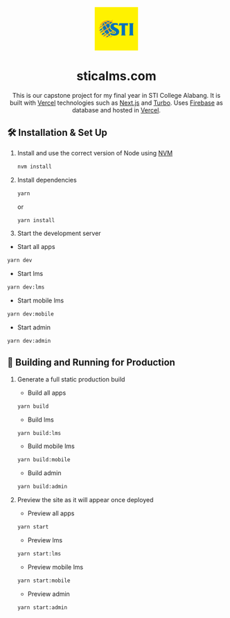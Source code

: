 <div align="center">
  <img alt="Logo" src="https://raw.githubusercontent.com/zomeru/stica-lms/main/apps/lms/public/assets/images/STI_LOGO.png" width="100" />
</div>
<h1 align="center">
  sticalms.com
</h1>
<p align="center">
  This is our capstone project for my final year in STI College Alabang. It is built with <a href="https://vercel.com/" target="_blank">Vercel</a> technologies such as <a href="https://nextjs.org/" target="_blank">Next.js</a> and <a href="https://turborepo.org/" target="_blank">Turbo</a>. Uses <a href="https://firebase.google.com/" target="_blank">Firebase</a> as database and hosted in <a href="https://vercel.com/" target="_blank">Vercel</a>.
</p>

<!-- ![demo](https://raw.githubusercontent.com/demo.png) -->

## 🛠 Installation & Set Up

1. Install and use the correct version of Node using [NVM](https://github.com/nvm-sh/nvm)

   ```sh
   nvm install
   ```

2. Install dependencies

   ```sh
   yarn
   ```

   or

   ```sh
   yarn install
   ```

3. Start the development server

- Start all apps

```sh
yarn dev
```

- Start lms

```sh
yarn dev:lms
```

- Start mobile lms

```sh
yarn dev:mobile
```

- Start admin

```sh
yarn dev:admin
```

## 🚀 Building and Running for Production

1. Generate a full static production build

   - Build all apps

   ```sh
   yarn build
   ```

   - Build lms

   ```sh
   yarn build:lms
   ```

   - Build mobile lms

   ```sh
   yarn build:mobile
   ```

   - Build admin

   ```sh
   yarn build:admin
   ```

1. Preview the site as it will appear once deployed

   - Preview all apps

   ```sh
   yarn start
   ```

   - Preview lms

   ```sh
   yarn start:lms
   ```

   - Preview mobile lms

   ```sh
   yarn start:mobile
   ```

   - Preview admin

   ```sh
   yarn start:admin
   ```
